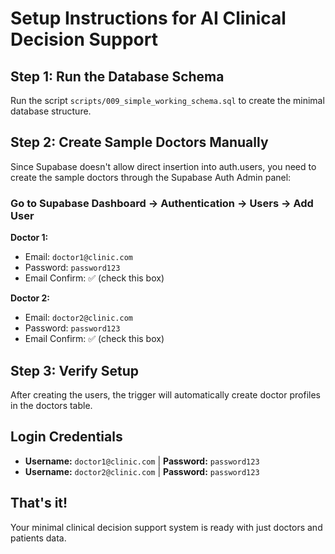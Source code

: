 # Setup Instructions for AI Clinical Decision Support

## Step 1: Run the Database Schema
Run the script `scripts/009_simple_working_schema.sql` to create the minimal database structure.

## Step 2: Create Sample Doctors Manually

Since Supabase doesn't allow direct insertion into auth.users, you need to create the sample doctors through the Supabase Auth Admin panel:

### Go to Supabase Dashboard → Authentication → Users → Add User

**Doctor 1:**
- Email: `doctor1@clinic.com`
- Password: `password123`
- Email Confirm: ✅ (check this box)

**Doctor 2:**
- Email: `doctor2@clinic.com`  
- Password: `password123`
- Email Confirm: ✅ (check this box)

## Step 3: Verify Setup
After creating the users, the trigger will automatically create doctor profiles in the doctors table.

## Login Credentials
- **Username:** `doctor1@clinic.com` | **Password:** `password123`
- **Username:** `doctor2@clinic.com` | **Password:** `password123`

## That's it!
Your minimal clinical decision support system is ready with just doctors and patients data.
